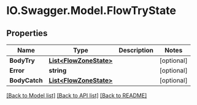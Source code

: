# IO.Swagger.Model.FlowTryState
## Properties

Name | Type | Description | Notes
------------ | ------------- | ------------- | -------------
**BodyTry** | [**List&lt;FlowZoneState&gt;**](FlowZoneState.md) |  | [optional] 
**Error** | **string** |  | [optional] 
**BodyCatch** | [**List&lt;FlowZoneState&gt;**](FlowZoneState.md) |  | [optional] 

[[Back to Model list]](../README.md#documentation-for-models) [[Back to API list]](../README.md#documentation-for-api-endpoints) [[Back to README]](../README.md)

